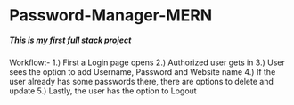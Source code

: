 # Password-Manager-MERN
***This is my first full stack project***
###
Workflow:-
1.) First a Login page opens
2.) Authorized user gets in
3.) User sees the option to add Username, Password and Website name
4.) If the user already has some passwords there, there are options to delete and update
5.) Lastly, the user has the option to Logout
